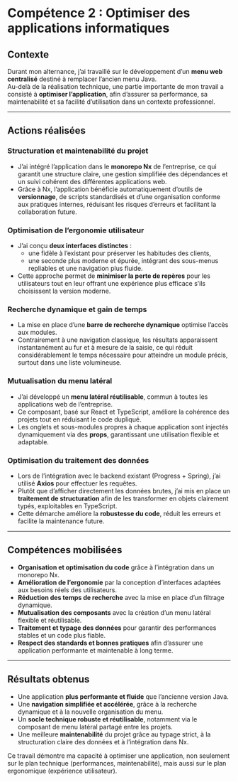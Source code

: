 # Compétence 2 : Optimiser des applications informatiques

## Contexte
Durant mon alternance, j’ai travaillé sur le développement d’un **menu web centralisé** destiné à remplacer l’ancien menu Java.  
Au-delà de la réalisation technique, une partie importante de mon travail a consisté à **optimiser l’application**, afin d’assurer sa performance, sa maintenabilité et sa facilité d’utilisation dans un contexte professionnel.

---

## Actions réalisées

### Structuration et maintenabilité du projet
- J’ai intégré l’application dans le **monorepo Nx** de l’entreprise, ce qui garantit une structure claire, une gestion simplifiée des dépendances et un suivi cohérent des différentes applications web.  
- Grâce à Nx, l’application bénéficie automatiquement d’outils de **versionnage**, de scripts standardisés et d’une organisation conforme aux pratiques internes, réduisant les risques d’erreurs et facilitant la collaboration future.  

### Optimisation de l’ergonomie utilisateur
- J’ai conçu **deux interfaces distinctes** :
  - une fidèle à l’existant pour préserver les habitudes des clients,  
  - une seconde plus moderne et épurée, intégrant des sous-menus repliables et une navigation plus fluide.  
- Cette approche permet de **minimiser la perte de repères** pour les utilisateurs tout en leur offrant une expérience plus efficace s’ils choisissent la version moderne.  

### Recherche dynamique et gain de temps
- La mise en place d’une **barre de recherche dynamique** optimise l’accès aux modules.  
- Contrairement à une navigation classique, les résultats apparaissent instantanément au fur et à mesure de la saisie, ce qui réduit considérablement le temps nécessaire pour atteindre un module précis, surtout dans une liste volumineuse.  

### Mutualisation du menu latéral
- J’ai développé un **menu latéral réutilisable**, commun à toutes les applications web de l’entreprise.  
- Ce composant, basé sur React et TypeScript, améliore la cohérence des projets tout en réduisant le code dupliqué.  
- Les onglets et sous-modules propres à chaque application sont injectés dynamiquement via des **props**, garantissant une utilisation flexible et adaptable.  

### Optimisation du traitement des données
- Lors de l’intégration avec le backend existant (Progress + Spring), j’ai utilisé **Axios** pour effectuer les requêtes.  
- Plutôt que d’afficher directement les données brutes, j’ai mis en place un **traitement de structuration** afin de les transformer en objets clairement typés, exploitables en TypeScript.  
- Cette démarche améliore la **robustesse du code**, réduit les erreurs et facilite la maintenance future.  

---

## Compétences mobilisées
- **Organisation et optimisation du code** grâce à l’intégration dans un monorepo Nx.  
- **Amélioration de l’ergonomie** par la conception d’interfaces adaptées aux besoins réels des utilisateurs.  
- **Réduction des temps de recherche** avec la mise en place d’un filtrage dynamique.  
- **Mutualisation des composants** avec la création d’un menu latéral flexible et réutilisable.  
- **Traitement et typage des données** pour garantir des performances stables et un code plus fiable.  
- **Respect des standards et bonnes pratiques** afin d’assurer une application performante et maintenable à long terme.  

---

## Résultats obtenus
- Une application **plus performante et fluide** que l’ancienne version Java.  
- Une **navigation simplifiée et accélérée**, grâce à la recherche dynamique et à la nouvelle organisation du menu.  
- Un **socle technique robuste et réutilisable**, notamment via le composant de menu latéral partagé entre les projets.  
- Une meilleure **maintenabilité** du projet grâce au typage strict, à la structuration claire des données et à l’intégration dans Nx.  

Ce travail démontre ma capacité à optimiser une application, non seulement sur le plan technique (performances, maintenabilité), mais aussi sur le plan ergonomique (expérience utilisateur).
